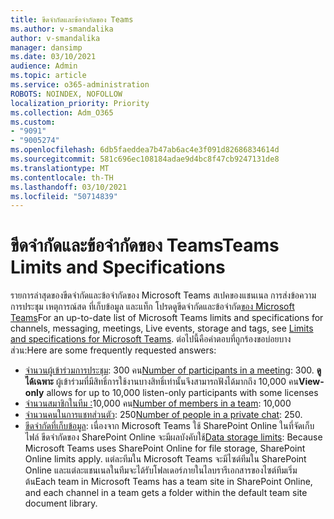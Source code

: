 ```yaml
---
title: ขีดจํากัดและข้อจํากัดของ Teams
ms.author: v-smandalika
author: v-smandalika
manager: dansimp
ms.date: 03/10/2021
audience: Admin
ms.topic: article
ms.service: o365-administration
ROBOTS: NOINDEX, NOFOLLOW
localization_priority: Priority
ms.collection: Adm_O365
ms.custom:
- "9091"
- "9005274"
ms.openlocfilehash: 6db5faeddea7b47ab6ac4e3f091d82686834614d
ms.sourcegitcommit: 581c696ec108184adae9d4bc8f47cb9247131de8
ms.translationtype: MT
ms.contentlocale: th-TH
ms.lasthandoff: 03/10/2021
ms.locfileid: "50714839"
---
```

# <a name="teams-limits-and-specifications"></a><span data-ttu-id="5b0be-102">ขีดจํากัดและข้อจํากัดของ Teams</span><span class="sxs-lookup"><span data-stu-id="5b0be-102">Teams Limits and Specifications</span></span>

<span data-ttu-id="5b0be-103">รายการล่าสุดของขีดจํากัดและข้อจํากัดของ Microsoft Teams สเปคของแชนเนล การส่งข้อความ การประชุม เหตุการณ์สด ที่เก็บข้อมูล และแท็ก โปรดดูขีดจํากัดและข้อจํากัด[ของ Microsoft Teams](https://docs.microsoft.com/microsoftteams/limits-specifications-teams)</span><span class="sxs-lookup"><span data-stu-id="5b0be-103">For an up-to-date list of Microsoft Teams limits and specifications for channels, messaging, meetings, Live events, storage and tags, see [Limits and specifications for Microsoft Teams](https://docs.microsoft.com/microsoftteams/limits-specifications-teams).</span></span> <span data-ttu-id="5b0be-104">ต่อไปนี้คือคําตอบที่ถูกร้องขอบ่อยบางส่วน:</span><span class="sxs-lookup"><span data-stu-id="5b0be-104">Here are some frequently requested answers:</span></span>

- <span data-ttu-id="5b0be-105">[จํานวนผู้เข้าร่วมการประชุม](https://docs.microsoft.com/microsoftteams/limits-specifications-teams#meetings-and-calls): 300 คน</span><span class="sxs-lookup"><span data-stu-id="5b0be-105">[Number of participants in a meeting](https://docs.microsoft.com/microsoftteams/limits-specifications-teams#meetings-and-calls): 300.</span></span> <span data-ttu-id="5b0be-106">**ดูได้เฉพาะ** ผู้เข้าร่วมที่มีสิทธิ์การใช้งานบางสิทธิ์เท่านั้นจึงสามารถฟังได้มากถึง 10,000 คน</span><span class="sxs-lookup"><span data-stu-id="5b0be-106">**View-only** allows for up to 10,000 listen-only participants with some licenses</span></span>
- <span data-ttu-id="5b0be-107">[จํานวนสมาชิกในทีม :](https://docs.microsoft.com/microsoftteams/limits-specifications-teams#teams-and-channels)10,000 คน</span><span class="sxs-lookup"><span data-stu-id="5b0be-107">[Number of members in a team](https://docs.microsoft.com/microsoftteams/limits-specifications-teams#teams-and-channels): 10,000</span></span>
- <span data-ttu-id="5b0be-108">[จํานวนคนในการแชทส่วนตัว](https://docs.microsoft.com/microsoftteams/limits-specifications-teams#chat): 250</span><span class="sxs-lookup"><span data-stu-id="5b0be-108">[Number of people in a private chat](https://docs.microsoft.com/microsoftteams/limits-specifications-teams#chat): 250.</span></span> 
- <span data-ttu-id="5b0be-109">[ขีดจํากัดที่เก็บข้อมูล](https://docs.microsoft.com/microsoftteams/limits-specifications-teams#storage): เนื่องจาก Microsoft Teams ใช้ SharePoint Online ในที่จัดเก็บไฟล์ ขีดจํากัดของ SharePoint Online จะมีผลบังคับใช้</span><span class="sxs-lookup"><span data-stu-id="5b0be-109">[Data storage limits](https://docs.microsoft.com/microsoftteams/limits-specifications-teams#storage):  Because Microsoft Teams uses SharePoint Online for file storage, SharePoint Online limits apply.</span></span> <span data-ttu-id="5b0be-110">แต่ละทีมใน Microsoft Teams จะมีไซต์ทีมใน SharePoint Online และแต่ละแชนเนลในทีมจะได้รับโฟลเดอร์ภายในไลบรารีเอกสารของไซต์ทีมเริ่มต้น</span><span class="sxs-lookup"><span data-stu-id="5b0be-110">Each team in Microsoft Teams has a team site in SharePoint Online, and each channel in a team gets a folder within the default team site document library.</span></span>

